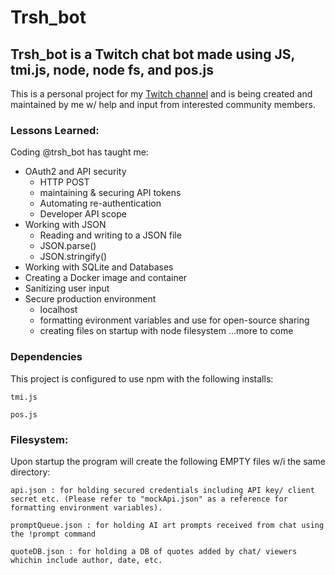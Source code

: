 # Trsh_bot

## Trsh_bot is a Twitch chat bot made using JS, tmi.js, node, node fs, and pos.js
This is a personal project for my [Twitch channel](https://www.twitch.tv/trshpuppy) and is being created and maintained by me w/ help and input from interested community members.

### Lessons Learned:
Coding @trsh_bot has taught me:
- OAuth2 and API security
  - HTTP POST
  - maintaining & securing API tokens
  - Automating re-authentication
  - Developer API scope
- Working with JSON
  - Reading and writing to a JSON file
  - JSON.parse() 
  - JSON.stringify()
- Working with SQLite and Databases
- Creating a Docker image and container
- Sanitizing user input
- Secure production environment 
  - localhost
  - formatting evironment variables and use for open-source sharing
  - creating files on startup with node filesystem
...more to come

### Dependencies
This project is configured to use npm with the following installs:
```
tmi.js
```
```
pos.js
```
### Filesystem:
Upon startup the program will create the following EMPTY files w/i the same directory:
```
api.json : for holding secured credentials including API key/ client secret etc. (Please refer to "mockApi.json" as a reference for formatting environment variables).
```
```
promptQueue.json : for holding AI art prompts received from chat using the !prompt command
```
```
quoteDB.json : for holding a DB of quotes added by chat/ viewers whichin include author, date, etc.
```

  
